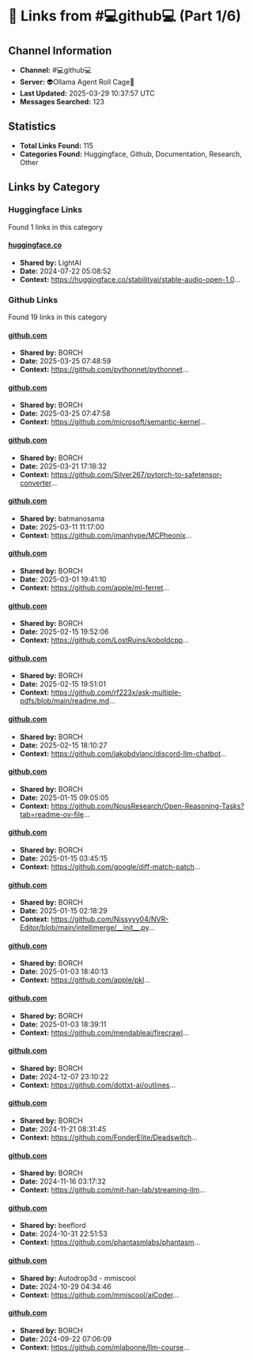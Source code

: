# 🔗 Links from #💻github💻 (Part 1/6)

## Channel Information
- **Channel:** #💻github💻
- **Server:** 👽Ollama Agent Roll Cage🧙
- **Last Updated:** 2025-03-29 10:37:57 UTC
- **Messages Searched:** 123

## Statistics
- **Total Links Found:** 115
- **Categories Found:** Huggingface, Github, Documentation, Research, Other

## Links by Category

### Huggingface Links
Found 1 links in this category

#### [huggingface.co](https://huggingface.co/stabilityai/stable-audio-open-1.0)
- **Shared by:** LightAI
- **Date:** 2024-07-22 05:08:52
- **Context:** https://huggingface.co/stabilityai/stable-audio-open-1.0...


### Github Links
Found 19 links in this category

#### [github.com](https://github.com/pythonnet/pythonnet)
- **Shared by:** BORCH
- **Date:** 2025-03-25 07:48:59
- **Context:** https://github.com/pythonnet/pythonnet...

#### [github.com](https://github.com/microsoft/semantic-kernel)
- **Shared by:** BORCH
- **Date:** 2025-03-25 07:47:58
- **Context:** https://github.com/microsoft/semantic-kernel...

#### [github.com](https://github.com/Silver267/pytorch-to-safetensor-converter)
- **Shared by:** BORCH
- **Date:** 2025-03-21 17:18:32
- **Context:** https://github.com/Silver267/pytorch-to-safetensor-converter...

#### [github.com](https://github.com/jmanhype/MCPheonix)
- **Shared by:** batmanosama
- **Date:** 2025-03-11 11:17:00
- **Context:** https://github.com/jmanhype/MCPheonix...

#### [github.com](https://github.com/apple/ml-ferret)
- **Shared by:** BORCH
- **Date:** 2025-03-01 19:41:10
- **Context:** https://github.com/apple/ml-ferret...

#### [github.com](https://github.com/LostRuins/koboldcpp)
- **Shared by:** BORCH
- **Date:** 2025-02-15 19:52:06
- **Context:** https://github.com/LostRuins/koboldcpp...

#### [github.com](https://github.com/rf223x/ask-multiple-pdfs/blob/main/readme.md)
- **Shared by:** BORCH
- **Date:** 2025-02-15 19:51:01
- **Context:** https://github.com/rf223x/ask-multiple-pdfs/blob/main/readme.md...

#### [github.com](https://github.com/jakobdylanc/discord-llm-chatbot)
- **Shared by:** BORCH
- **Date:** 2025-02-15 18:10:27
- **Context:** https://github.com/jakobdylanc/discord-llm-chatbot...

#### [github.com](https://github.com/NousResearch/Open-Reasoning-Tasks?tab=readme-ov-file)
- **Shared by:** BORCH
- **Date:** 2025-01-15 09:05:05
- **Context:** https://github.com/NousResearch/Open-Reasoning-Tasks?tab=readme-ov-file...

#### [github.com](https://github.com/google/diff-match-patch)
- **Shared by:** BORCH
- **Date:** 2025-01-15 03:45:15
- **Context:** https://github.com/google/diff-match-patch...

#### [github.com](https://github.com/Nissyyy04/NVR-Editor/blob/main/intellimerge/__init__.py)
- **Shared by:** BORCH
- **Date:** 2025-01-15 02:18:29
- **Context:** https://github.com/Nissyyy04/NVR-Editor/blob/main/intellimerge/__init__.py...

#### [github.com](https://github.com/apple/pkl)
- **Shared by:** BORCH
- **Date:** 2025-01-03 18:40:13
- **Context:** https://github.com/apple/pkl...

#### [github.com](https://github.com/mendableai/firecrawl)
- **Shared by:** BORCH
- **Date:** 2025-01-03 18:39:11
- **Context:** https://github.com/mendableai/firecrawl...

#### [github.com](https://github.com/dottxt-ai/outlines)
- **Shared by:** BORCH
- **Date:** 2024-12-07 23:10:22
- **Context:** https://github.com/dottxt-ai/outlines...

#### [github.com](https://github.com/FonderElite/Deadswitch)
- **Shared by:** BORCH
- **Date:** 2024-11-21 08:31:45
- **Context:** https://github.com/FonderElite/Deadswitch...

#### [github.com](https://github.com/mit-han-lab/streaming-llm)
- **Shared by:** BORCH
- **Date:** 2024-11-16 03:17:32
- **Context:** https://github.com/mit-han-lab/streaming-llm...

#### [github.com](https://github.com/phantasmlabs/phantasm)
- **Shared by:** beeflord
- **Date:** 2024-10-31 22:51:53
- **Context:** https://github.com/phantasmlabs/phantasm...

#### [github.com](https://github.com/mmiscool/aiCoder)
- **Shared by:** Autodrop3d - mmiscool
- **Date:** 2024-10-29 04:34:46
- **Context:** https://github.com/mmiscool/aiCoder...

#### [github.com](https://github.com/mlabonne/llm-course)
- **Shared by:** BORCH
- **Date:** 2024-09-22 07:06:09
- **Context:** https://github.com/mlabonne/llm-course...

